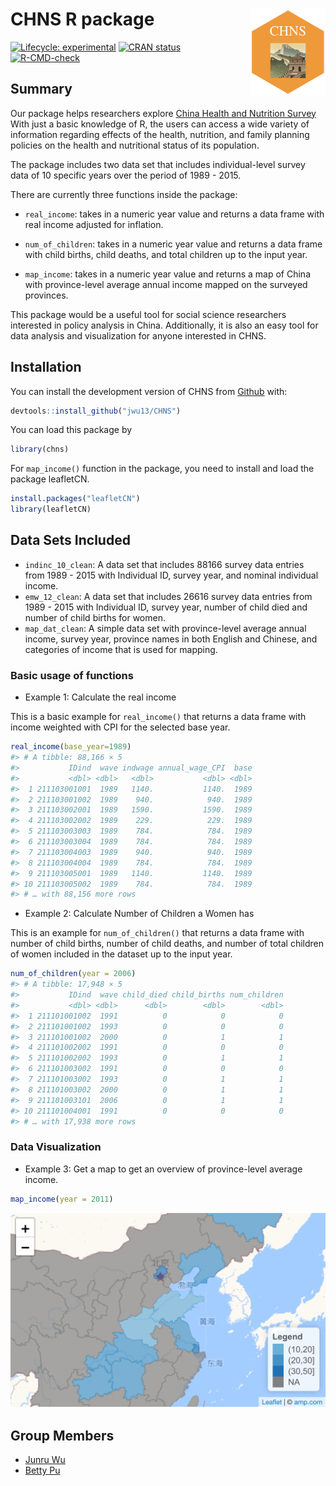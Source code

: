 
<!-- README.md is generated from README.Rmd. Please edit that file -->

# CHNS R package <img src='data-raw/hex.png' align="right" height="139"/>

<!-- badges: start -->

[![Lifecycle:
experimental](https://img.shields.io/badge/lifecycle-experimental-orange.svg)](https://lifecycle.r-lib.org/articles/stages.html#experimental)
[![CRAN
status](https://www.r-pkg.org/badges/version/surveyjanitor)](https://CRAN.R-project.org/package=surveyjanitor)
[![R-CMD-check](https://github.com/jwu13/CHNS/actions/workflows/R-CMD-check.yaml/badge.svg)](https://github.com/jwu13/CHNS/actions/workflows/R-CMD-check.yaml)

<!-- badges: end -->

## Summary

Our package helps researchers explore [China Health and Nutrition
Survey](https://www.cpc.unc.edu/projects/china/data) With just a basic
knowledge of R, the users can access a wide variety of information
regarding effects of the health, nutrition, and family planning policies
on the health and nutritional status of its population.  

The package includes two data set that includes individual-level survey
data of 10 specific years over the period of 1989 - 2015.  

There are currently three functions inside the package:  

-   `real_income`: takes in a numeric year value and returns a data
    frame with real income adjusted for inflation.  

-   `num_of_children`: takes in a numeric year value and returns a data
    frame with child births, child deaths, and total children up to the
    input year.  

-   `map_income`: takes in a numeric year value and returns a map of
    China with province-level average annual income mapped on the
    surveyed provinces.  

This package would be a useful tool for social science researchers
interested in policy analysis in China. Additionally, it is also an easy
tool for data analysis and visualization for anyone interested in CHNS.

## Installation

You can install the development version of CHNS from
[Github](https://github.com/jwu13/CHNS) with:

``` r
devtools::install_github("jwu13/CHNS")
```

You can load this package by

``` r
library(chns)
```

For `map_income()` function in the package, you need to install and load
the package leafletCN.

``` r
install.packages("leafletCN")
library(leafletCN)
```

## Data Sets Included

-   `indinc_10_clean`: A data set that includes 88166 survey data
    entries from 1989 - 2015 with Individual ID, survey year, and
    nominal individual income.
-   `emw_12_clean`: A data set that includes 26616 survey data entries
    from 1989 - 2015 with Individual ID, survey year, number of child
    died and number of child births for women.
-   `map_dat_clean`: A simple data set with province-level average
    annual income, survey year, province names in both English and
    Chinese, and categories of income that is used for mapping.

### Basic usage of functions

-   Example 1: Calculate the real income

This is a basic example for `real_income()` that returns a data frame
with income weighted with CPI for the selected base year.

``` r
real_income(base_year=1989) 
#> # A tibble: 88,166 × 5
#>           IDind  wave indwage annual_wage_CPI  base
#>           <dbl> <dbl>   <dbl>           <dbl> <dbl>
#>  1 211103001001  1989   1140.           1140.  1989
#>  2 211103001002  1989    940.            940.  1989
#>  3 211103002001  1989   1590.           1590.  1989
#>  4 211103002002  1989    229.            229.  1989
#>  5 211103003003  1989    784.            784.  1989
#>  6 211103003004  1989    784.            784.  1989
#>  7 211103004003  1989    940.            940.  1989
#>  8 211103004004  1989    784.            784.  1989
#>  9 211103005001  1989   1140.           1140.  1989
#> 10 211103005002  1989    784.            784.  1989
#> # … with 88,156 more rows
```

-   Example 2: Calculate Number of Children a Women has

This is an example for `num_of_children()` that returns a data frame
with number of child births, number of child deaths, and number of total
children of women included in the dataset up to the input year.

``` r
num_of_children(year = 2006) 
#> # A tibble: 17,948 × 5
#>           IDind  wave child_died child_births num_children
#>           <dbl> <dbl>      <dbl>        <dbl>        <dbl>
#>  1 211101001002  1991          0            0            0
#>  2 211101001002  1993          0            0            0
#>  3 211101001002  2000          0            1            1
#>  4 211101002002  1991          0            0            0
#>  5 211101002002  1993          0            1            1
#>  6 211101003002  1991          0            0            0
#>  7 211101003002  1993          0            1            1
#>  8 211101003002  2000          0            1            1
#>  9 211101003101  2006          0            1            1
#> 10 211101004001  1991          0            0            0
#> # … with 17,938 more rows
```

### Data Visualization

-   Example 3: Get a map to get an overview of province-level average
    income.

``` r
map_income(year = 2011)
```

![a visualization demo](data-raw/viz_demo.png)

## Group Members

-   [Junru Wu](https://github.com/jwu13)
-   [Betty Pu](https://github.com/bettyjpu)
